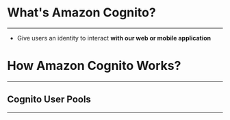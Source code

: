 # What's Amazon Cognito?
---

* Give users an identity to interact **with our web or mobile application**

# How Amazon Cognito Works?
---

## Cognito User Pools
---

